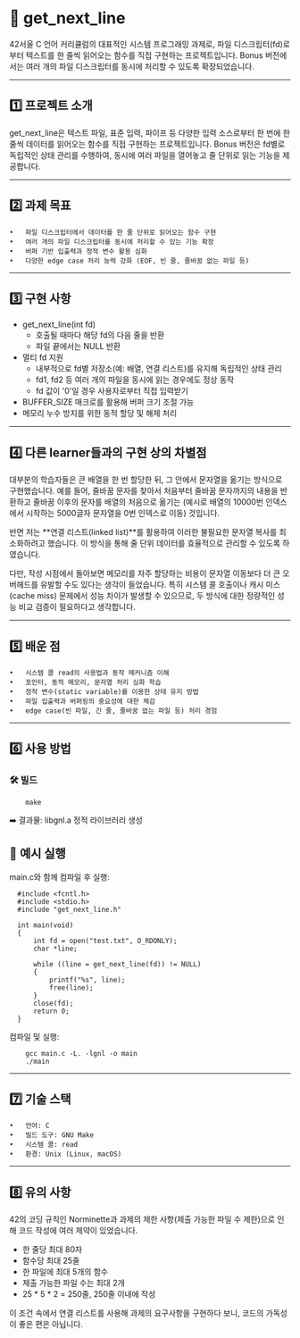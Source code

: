 # 📖 get_next_line

42서울 C 언어 커리큘럼의 대표적인 시스템 프로그래밍 과제로, 파일 디스크립터(fd)로부터 텍스트를 한 줄씩 읽어오는 함수를 직접 구현하는 프로젝트입니다.
Bonus 버전에서는 여러 개의 파일 디스크립터를 동시에 처리할 수 있도록 확장되었습니다.

---

## 1️⃣ 프로젝트 소개

get_next_line은 텍스트 파일, 표준 입력, 파이프 등 다양한 입력 소스로부터 한 번에 한 줄씩 데이터를 읽어오는 함수를 직접 구현하는 프로젝트입니다.
Bonus 버전은 fd별로 독립적인 상태 관리를 수행하여, 동시에 여러 파일을 열어놓고 줄 단위로 읽는 기능을 제공합니다.

---

## 2️⃣ 과제 목표
	•	파일 디스크립터에서 데이터를 한 줄 단위로 읽어오는 함수 구현
	•	여러 개의 파일 디스크립터를 동시에 처리할 수 있는 기능 확장
	•	버퍼 기반 입출력과 정적 변수 활용 심화
	•	다양한 edge case 처리 능력 강화 (EOF, 빈 줄, 줄바꿈 없는 파일 등)

---

## 3️⃣ 구현 사항
* get_next_line(int fd)
    - 호출될 때마다 해당 fd의 다음 줄을 반환
    - 파일 끝에서는 NULL 반환
* 멀티 fd 지원
    - 내부적으로 fd별 저장소(예: 배열, 연결 리스트)를 유지해 독립적인 상태 관리
    - fd1, fd2 등 여러 개의 파일을 동시에 읽는 경우에도 정상 동작
    - fd 값이 '0'일 경우 사용자로부터 직접 입력받기
* BUFFER_SIZE 매크로를 활용해 버퍼 크기 조절 가능
* 메모리 누수 방지를 위한 동적 할당 및 해제 처리

---

## 4️⃣ 다른 learner들과의 구현 상의 차별점
대부분의 학습자들은 큰 배열을 한 번 할당한 뒤, 그 안에서 문자열을 옮기는 방식으로 구현했습니다. 예를 들어, 줄바꿈 문자를 찾아서 처음부터 줄바꿈 문자까지의 내용을 반환하고 줄바꿈 이후의 문자를 배열의 처음으로 옮기는 (예시로 배열의 10000번 인덱스에서 시작하는 5000글자 문자열을 0번 인덱스로 이동) 것입니다.

반면 저는 **연결 리스트(linked list)**를 활용하여 이러한 불필요한 문자열 복사를 최소화하려고 했습니다. 이 방식을 통해 줄 단위 데이터를 효율적으로 관리할 수 있도록 하였습니다.

다만, 작성 시점에서 돌아보면 메모리를 자주 할당하는 비용이 문자열 이동보다 더 큰 오버헤드를 유발할 수도 있다는 생각이 들었습니다. 특히 시스템 콜 호출이나 캐시 미스(cache miss) 문제에서 성능 차이가 발생할 수 있으므로, 두 방식에 대한 정량적인 성능 비교 검증이 필요하다고 생각합니다.

---

## 5️⃣ 배운 점
	•	시스템 콜 read의 사용법과 동작 메커니즘 이해
	•	포인터, 동적 메모리, 문자열 처리 심화 학습
	•	정적 변수(static variable)를 이용한 상태 유지 방법
	•	파일 입출력과 버퍼링의 중요성에 대한 체감
	•	edge case(빈 파일, 긴 줄, 줄바꿈 없는 파일 등) 처리 경험

---

## 6️⃣ 사용 방법

### 🛠️ 빌드
```
    make
```
➡️ 결과물: libgnl.a 정적 라이브러리 생성

## 📌 예시 실행

main.c와 함께 컴파일 후 실행:
```
  #include <fcntl.h>
  #include <stdio.h>
  #include "get_next_line.h"
  
  int main(void)
  {
      int fd = open("test.txt", O_RDONLY);
      char *line;
  
      while ((line = get_next_line(fd)) != NULL)
      {
          printf("%s", line);
          free(line);
      }
      close(fd);
      return 0;
  }
```
컴파일 및 실행:
```
    gcc main.c -L. -lgnl -o main
    ./main
```
---

## 7️⃣ 기술 스택
	•	언어: C
	•	빌드 도구: GNU Make
	•	시스템 콜: read
	•	환경: Unix (Linux, macOS)

---

## 8️⃣ 유의 사항
42의 코딩 규칙인 Norminette과 과제의 제한 사항(제출 가능한 파일 수 제한)으로 인해 코드 작성에 여러 제약이 있었습니다.
  * 한 줄당 최대 80자
  * 함수당 최대 25줄
  * 한 파일에 최대 5개의 함수
  * 제출 가능한 파일 수는 최대 2개
  * 25 * 5 * 2 = 250줄, 250줄 이내에 작성

이 조건 속에서 연결 리스트를 사용해 과제의 요구사항을 구현하다 보니, 코드의 가독성이 좋은 편은 아닙니다.
